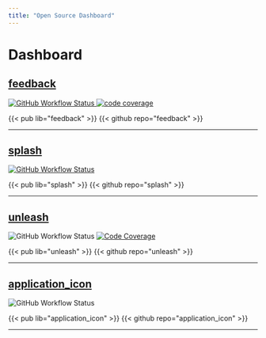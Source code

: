 ```yaml
---
title: "Open Source Dashboard"
---
```


# Dashboard

## [feedback](https://github.com/ueman/feedback)


<a href="https://github.com/ueman/feedback/actions?query=workflow%3Abuild">
  <img style="display: inline" src="https://github.com/ueman/feedback/workflows/build/badge.svg?branch=master"
    alt="GitHub Workflow Status">
</a>
<a href="https://codecov.io/gh/ueman/feedback">
  <img style="display: inline" src="https://codecov.io/gh/ueman/feedback/branch/master/graph/badge.svg"
    alt="code coverage">
</a>

{{< pub lib="feedback" >}} 
{{< github repo="feedback" >}}

---

## [splash](https://github.com/ueman/splash)

<a href="https://github.com/ueman/splash/actions?query=workflow%3Abuild">
  <img style="display: inline" src="https://github.com/ueman/splash/workflows/build/badge.svg?branch=master" alt="GitHub Workflow Status">
</a>

{{< pub lib="splash" >}} 
{{< github repo="splash" >}}

---

## [unleash](https://github.com/ueman/unleash)

<img style="display: inline" src="https://github.com/ueman/unleash/workflows/unleash/badge.svg?branch=master" alt="GitHub Workflow Status">
<a href="https://codecov.io/gh/ueman/unleash">
  <img style="display: inline" src="https://codecov.io/gh/ueman/unleash/branch/master/graph/badge.svg" alt="Code Coverage">
</a>

{{< pub lib="unleash" >}} 
{{< github repo="unleash" >}}

---

## [application_icon](https://github.com/ueman/application_icon)

<img style="display: inline" src="https://github.com/ueman/application_icon/workflows/build/badge.svg?branch=master" alt="GitHub Workflow Status">

{{< pub lib="application_icon" >}} 
{{< github repo="application_icon" >}}

---